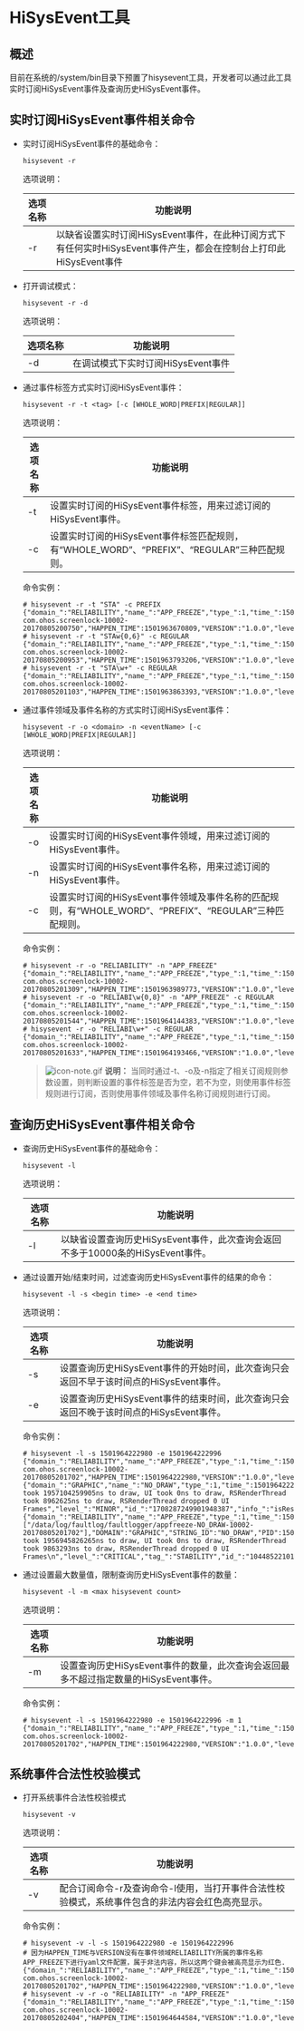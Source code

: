 # HiSysEvent工具


## 概述

目前在系统的/system/bin目录下预置了hisysevent工具，开发者可以通过此工具实时订阅HiSysEvent事件及查询历史HiSysEvent事件。

## 实时订阅HiSysEvent事件相关命令

- 实时订阅HiSysEvent事件的基础命令：

    ```
    hisysevent -r
    ```

    选项说明：

    | 选项名称 | 功能说明 |
    | -------- | -------- |
    | -r | 以缺省设置实时订阅HiSysEvent事件，在此种订阅方式下有任何实时HiSysEvent事件产生，都会在控制台上打印此HiSysEvent事件 |

- 打开调试模式：

    ```
    hisysevent -r -d
    ```

    选项说明：

    | 选项名称 | 功能说明 |
    | -------- | -------- |
    | -d | 在调试模式下实时订阅HiSysEvent事件 |

- 通过事件标签方式实时订阅HiSysEvent事件：

    ```
    hisysevent -r -t <tag> [-c [WHOLE_WORD|PREFIX|REGULAR]]
    ```

    选项说明：

    | 选项名称 | 功能说明 |
    | -------- | -------- |
    | -t | 设置实时订阅的HiSysEvent事件标签，用来过滤订阅的HiSysEvent事件。 |
    | -c | 设置实时订阅的HiSysEvent事件标签匹配规则，有“WHOLE_WORD”、“PREFIX”、“REGULAR”三种匹配规则。 |

    命令实例：

    ```
	# hisysevent -r -t "STA" -c PREFIX
    {"domain_":"RELIABILITY","name_":"APP_FREEZE","type_":1,"time_":1501963670809,"pid_":1505,"uid_":10002,"FAULT_TYPE":"4","MODULE":"com.ohos.screenlock","REASON":"NO_DRAW","SUMMARY":"SUMMARY:\n","LOG_PATH":"/data/log/faultlog/faultlogger/appfreeze-com.ohos.screenlock-10002-20170805200750","HAPPEN_TIME":1501963670809,"VERSION":"1.0.0","level_":"CRITICAL","tag_":"STABILITY","id_":"4973863135535405472","info_":""}
    # hisysevent -r -t "STAw{0,6}" -c REGULAR
    {"domain_":"RELIABILITY","name_":"APP_FREEZE","type_":1,"time_":1501963793206,"pid_":1505,"uid_":10002,"FAULT_TYPE":"4","MODULE":"com.ohos.screenlock","REASON":"NO_DRAW","SUMMARY":"SUMMARY:\n","LOG_PATH":"/data/log/faultlog/faultlogger/appfreeze-com.ohos.screenlock-10002-20170805200953","HAPPEN_TIME":1501963793206,"VERSION":"1.0.0","level_":"CRITICAL","tag_":"STABILITY","id_":"16367997008075110557","info_":""}
    # hisysevent -r -t "STA\w+" -c REGULAR
    {"domain_":"RELIABILITY","name_":"APP_FREEZE","type_":1,"time_":1501963863393,"pid_":1505,"uid_":10002,"FAULT_TYPE":"4","MODULE":"com.ohos.screenlock","REASON":"NO_DRAW","SUMMARY":"SUMMARY:\n","LOG_PATH":"/data/log/faultlog/faultlogger/appfreeze-com.ohos.screenlock-10002-20170805201103","HAPPEN_TIME":1501963863393,"VERSION":"1.0.0","level_":"CRITICAL","tag_":"STABILITY","id_":"5522352691813553392","info_":""}
    ```

- 通过事件领域及事件名称的方式实时订阅HiSysEvent事件：

    ```
    hisysevent -r -o <domain> -n <eventName> [-c [WHOLE_WORD|PREFIX|REGULAR]]
    ```

    选项说明：

    | 选项名称 | 功能说明 |
    | -------- | -------- |
    | -o | 设置实时订阅的HiSysEvent事件领域，用来过滤订阅的HiSysEvent事件。 |
    | -n | 设置实时订阅的HiSysEvent事件名称，用来过滤订阅的HiSysEvent事件。 |
    | -c | 设置实时订阅的HiSysEvent事件领域及事件名称的匹配规则，有“WHOLE_WORD”、“PREFIX”、“REGULAR”三种匹配规则。 |

    命令实例：

    ```
    # hisysevent -r -o "RELIABILITY" -n "APP_FREEZE"
    {"domain_":"RELIABILITY","name_":"APP_FREEZE","type_":1,"time_":1501963989773,"pid_":1505,"uid_":10002,"FAULT_TYPE":"4","MODULE":"com.ohos.screenlock","REASON":"NO_DRAW","SUMMARY":"SUMMARY:\n","LOG_PATH":"/data/log/faultlog/faultlogger/appfreeze-com.ohos.screenlock-10002-20170805201309","HAPPEN_TIME":1501963989773,"VERSION":"1.0.0","level_":"CRITICAL","tag_":"STABILITY","id_":"16367997008075110557","info_":""}
    # hisysevent -r -o "RELIABI\w{0,8}" -n "APP_FREEZE" -c REGULAR
    {"domain_":"RELIABILITY","name_":"APP_FREEZE","type_":1,"time_":1501964144383,"pid_":1505,"uid_":10002,"FAULT_TYPE":"4","MODULE":"com.ohos.screenlock","REASON":"NO_DRAW","SUMMARY":"SUMMARY:\n","LOG_PATH":"/data/log/faultlog/faultlogger/appfreeze-com.ohos.screenlock-10002-20170805201544","HAPPEN_TIME":1501964144383,"VERSION":"1.0.0","level_":"CRITICAL","tag_":"STABILITY","id_":"13456525196455104060","info_":""}
    # hisysevent -r -o "RELIABI\w+" -c REGULAR
    {"domain_":"RELIABILITY","name_":"APP_FREEZE","type_":1,"time_":1501964193466,"pid_":1505,"uid_":10002,"FAULT_TYPE":"4","MODULE":"com.ohos.screenlock","REASON":"NO_DRAW","SUMMARY":"SUMMARY:\n","LOG_PATH":"/data/log/faultlog/faultlogger/appfreeze-com.ohos.screenlock-10002-20170805201633","HAPPEN_TIME":1501964193466,"VERSION":"1.0.0","level_":"CRITICAL","tag_":"STABILITY","id_":"12675246910904037271","info_":""}
    ```

    > ![icon-note.gif](public_sys-resources/icon-note.gif) **说明：**
    > 当同时通过-t、-o及-n指定了相关订阅规则参数设置，则判断设置的事件标签是否为空，若不为空，则使用事件标签规则进行订阅，否则使用事件领域及事件名称订阅规则进行订阅。


## 查询历史HiSysEvent事件相关命令

- 查询历史HiSysEvent事件的基础命令：

    ```
    hisysevent -l
    ```

    选项说明：

    | 选项名称 | 功能说明 |
    | -------- | -------- |
    | -l | 以缺省设置查询历史HiSysEvent事件，此次查询会返回不多于10000条的HiSysEvent事件。 |

- 通过设置开始/结束时间，过滤查询历史HiSysEvent事件的结果的命令：

    ```
    hisysevent -l -s <begin time> -e <end time>
    ```

    选项说明：

    | 选项名称 | 功能说明 |
    | -------- | -------- |
    | -s | 设置查询历史HiSysEvent事件的开始时间，此次查询只会返回不早于该时间点的HiSysEvent事件。 |
    | -e | 设置查询历史HiSysEvent事件的结束时间，此次查询只会返回不晚于该时间点的HiSysEvent事件。 |

    命令实例：

    ```
    # hisysevent -l -s 1501964222980 -e 1501964222996
    {"domain_":"RELIABILITY","name_":"APP_FREEZE","type_":1,"time_":1501964222980,"pid_":1505,"uid_":10002,"FAULT_TYPE":"4","MODULE":"com.ohos.screenlock","REASON":"NO_DRAW","SUMMARY":"SUMMARY:\n","LOG_PATH":"/data/log/faultlog/faultlogger/appfreeze-com.ohos.screenlock-10002-20170805201702","HAPPEN_TIME":1501964222980,"VERSION":"1.0.0","level_":"CRITICAL","tag_":"STABILITY","id_":"10435592800188571430","info_":""}
    {"domain_":"GRAPHIC","name_":"NO_DRAW","type_":1,"time_":1501964222980,"tz_":"+0000","pid_":1505,"tid_":1585,"uid_":10002,"PID":1505,"UID":10002,"ABILITY_NAME":"","MSG":"It took 1957104259905ns to draw, UI took 0ns to draw, RSRenderThread took 8962625ns to draw, RSRenderThread dropped 0 UI Frames","level_":"MINOR","id_":"1708287249901948387","info_":"isResolved,eventId:0"}
    {"domain_":"RELIABILITY","name_":"APP_FREEZE","type_":1,"time_":1501964222994,"tz_":"+0000","pid_":623,"tid_":1445,"uid_":1201,"SUB_EVENT_TYPE":"NO_DRAW","EVENT_TIME":"20170805201702","MODULE":"NO_DRAW","PNAME":"NO_DRAW","REASON":"NO_DRAW","DIAG_INFO":"","STACK":"SUMMARY:\n","HIVIEW_LOG_FILE_PATHS":["/data/log/faultlog/faultlogger/appfreeze-NO_DRAW-10002-20170805201702"],"DOMAIN":"GRAPHIC","STRING_ID":"NO_DRAW","PID":1505,"UID":10002,"PACKAGE_NAME":"NO_DRAW","PROCESS_NAME":"","MSG":"It took 1956945826265ns to draw, UI took 0ns to draw, RSRenderThread took 9863293ns to draw, RSRenderThread dropped 0 UI Frames\n","level_":"CRITICAL","tag_":"STABILITY","id_":"10448522101019619655","info_":""}
    ```

- 通过设置最大数量值，限制查询历史HiSysEvent事件的数量：

    ```
    hisysevent -l -m <max hisysevent count>
    ```

    选项说明：

    | 选项名称 | 功能说明 |
    | -------- | -------- |
    | -m | 设置查询历史HiSysEvent事件的数量，此次查询会返回最多不超过指定数量的HiSysEvent事件。 |

    命令实例：

    ```
    # hisysevent -l -s 1501964222980 -e 1501964222996 -m 1
    {"domain_":"RELIABILITY","name_":"APP_FREEZE","type_":1,"time_":1501964222980,"pid_":1505,"uid_":10002,"FAULT_TYPE":"4","MODULE":"com.ohos.screenlock","REASON":"NO_DRAW","SUMMARY":"SUMMARY:\n","LOG_PATH":"/data/log/faultlog/faultlogger/appfreeze-com.ohos.screenlock-10002-20170805201702","HAPPEN_TIME":1501964222980,"VERSION":"1.0.0","level_":"CRITICAL","tag_":"STABILITY","id_":"10435592800188571430","info_":""}
    ```

## 系统事件合法性校验模式

- 打开系统事件合法性校验模式

    ```
    hisysevent -v
    ```
	
    选项说明：

    | 选项名称 | 功能说明 |
    | -------- | -------- |
    | -v | 配合订阅命令-r及查询命令-l使用，当打开事件合法性校验模式，系统事件包含的非法内容会红色高亮显示。 |

    命令实例：

    ```
    # hisysevent -v -l -s 1501964222980 -e 1501964222996
    # 因为HAPPEN_TIME与VERSION没有在事件领域RELIABILITY所属的事件名称APP_FREEZE下进行yaml文件配置，属于非法内容，所以这两个键会被高亮显示为红色.
    {"domain_":"RELIABILITY","name_":"APP_FREEZE","type_":1,"time_":1501964222980,"pid_":1505,"uid_":10002,"FAULT_TYPE":"4","MODULE":"com.ohos.screenlock","REASON":"NO_DRAW","SUMMARY":"SUMMARY:\n","LOG_PATH":"/data/log/faultlog/faultlogger/appfreeze-com.ohos.screenlock-10002-20170805201702","HAPPEN_TIME":1501964222980,"VERSION":"1.0.0","level_":"CRITICAL","tag_":"STABILITY","id_":"10435592800188571430","info_":""}
    # hisysevent -v -r -o "RELIABILITY" -n "APP_FREEZE"
    {"domain_":"RELIABILITY","name_":"APP_FREEZE","type_":1,"time_":1501964644584,"pid_":1505,"uid_":10002,"FAULT_TYPE":"4","MODULE":"com.ohos.screenlock","REASON":"NO_DRAW","SUMMARY":"SUMMARY:\n","LOG_PATH":"/data/log/faultlog/faultlogger/appfreeze-com.ohos.screenlock-10002-20170805202404","HAPPEN_TIME":1501964644584,"VERSION":"1.0.0","level_":"CRITICAL","tag_":"STABILITY","id_":"11097868872446282676","info_":""}
    ```